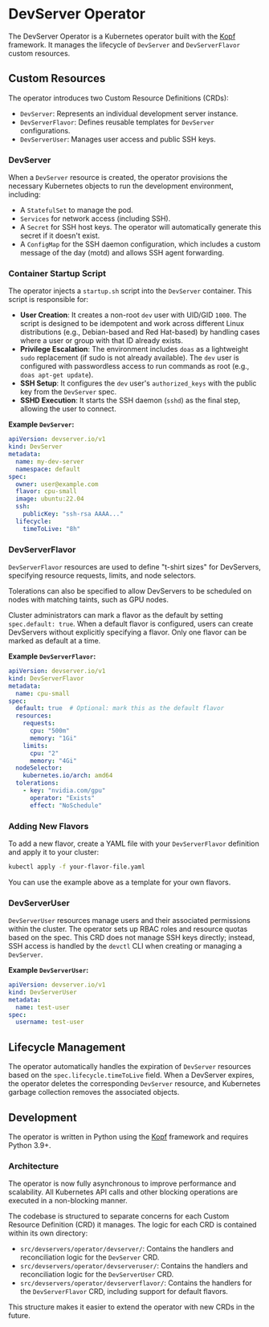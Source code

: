 # DevServer Operator

The DevServer Operator is a Kubernetes operator built with the [Kopf](https://kopf.readthedocs.io/) framework. It manages the lifecycle of `DevServer` and `DevServerFlavor` custom resources.

## Custom Resources

The operator introduces two Custom Resource Definitions (CRDs):

-   `DevServer`: Represents an individual development server instance.
-   `DevServerFlavor`: Defines reusable templates for `DevServer` configurations.
-   `DevServerUser`: Manages user access and public SSH keys.

### DevServer

When a `DevServer` resource is created, the operator provisions the necessary Kubernetes objects to run the development environment, including:

-   A `StatefulSet` to manage the pod.
-   `Services` for network access (including SSH).
-   A `Secret` for SSH host keys. The operator will automatically generate this secret if it doesn't exist.
-   A `ConfigMap` for the SSH daemon configuration, which includes a custom message of the day (motd) and allows SSH agent forwarding.

### Container Startup Script

The operator injects a `startup.sh` script into the `DevServer` container. This script is responsible for:

-   **User Creation**: It creates a non-root `dev` user with UID/GID `1000`. The script is designed to be idempotent and work across different Linux distributions (e.g., Debian-based and Red Hat-based) by handling cases where a user or group with that ID already exists.
-   **Privilege Escalation**: The environment includes `doas` as a lightweight `sudo` replacement (if sudo is not already available). The `dev` user is configured with passwordless access to run commands as root (e.g., `doas apt-get update`).
-   **SSH Setup**: It configures the `dev` user's `authorized_keys` with the public key from the `DevServer` spec.
-   **SSHD Execution**: It starts the SSH daemon (`sshd`) as the final step, allowing the user to connect.

**Example `DevServer`:**

```yaml
apiVersion: devserver.io/v1
kind: DevServer
metadata:
  name: my-dev-server
  namespace: default
spec:
  owner: user@example.com
  flavor: cpu-small
  image: ubuntu:22.04
  ssh:
    publicKey: "ssh-rsa AAAA..."
  lifecycle:
    timeToLive: "8h"
```

### DevServerFlavor

`DevServerFlavor` resources are used to define "t-shirt sizes" for DevServers, specifying resource requests, limits, and node selectors.

Tolerations can also be specified to allow DevServers to be scheduled on nodes with matching taints, such as GPU nodes.

Cluster administrators can mark a flavor as the default by setting `spec.default: true`. When a default flavor is configured, users can create DevServers without explicitly specifying a flavor. Only one flavor can be marked as default at a time.

**Example `DevServerFlavor`:**

```yaml
apiVersion: devserver.io/v1
kind: DevServerFlavor
metadata:
  name: cpu-small
spec:
  default: true  # Optional: mark this as the default flavor
  resources:
    requests:
      cpu: "500m"
      memory: "1Gi"
    limits:
      cpu: "2"
      memory: "4Gi"
  nodeSelector:
    kubernetes.io/arch: amd64
  tolerations:
    - key: "nvidia.com/gpu"
      operator: "Exists"
      effect: "NoSchedule"
```

### Adding New Flavors

To add a new flavor, create a YAML file with your `DevServerFlavor` definition and apply it to your cluster:

```bash
kubectl apply -f your-flavor-file.yaml
```

You can use the example above as a template for your own flavors.

### DevServerUser

`DevServerUser` resources manage users and their associated permissions within the cluster. The operator sets up RBAC roles and resource quotas based on the spec. This CRD does not manage SSH keys directly; instead, SSH access is handled by the `devctl` CLI when creating or managing a `DevServer`.

**Example `DevServerUser`:**

```yaml
apiVersion: devserver.io/v1
kind: DevServerUser
metadata:
  name: test-user
spec:
  username: test-user
```

## Lifecycle Management

The operator automatically handles the expiration of `DevServer` resources based on the `spec.lifecycle.timeToLive` field. When a DevServer expires, the operator deletes the corresponding `DevServer` resource, and Kubernetes garbage collection removes the associated objects.

## Development

The operator is written in Python using the [Kopf](https://kopf.readthedocs.io/) framework and requires Python 3.9+.

### Architecture

The operator is now fully asynchronous to improve performance and scalability. All Kubernetes API calls and other blocking operations are executed in a non-blocking manner.

The codebase is structured to separate concerns for each Custom Resource Definition (CRD) it manages. The logic for each CRD is contained within its own directory:

-   `src/devservers/operator/devserver/`: Contains the handlers and reconciliation logic for the `DevServer` CRD.
-   `src/devservers/operator/devserveruser/`: Contains the handlers and reconciliation logic for the `DevServerUser` CRD.
-   `src/devservers/operator/devserverflavor/`: Contains the handlers for the `DevServerFlavor` CRD, including support for default flavors.

This structure makes it easier to extend the operator with new CRDs in the future.
